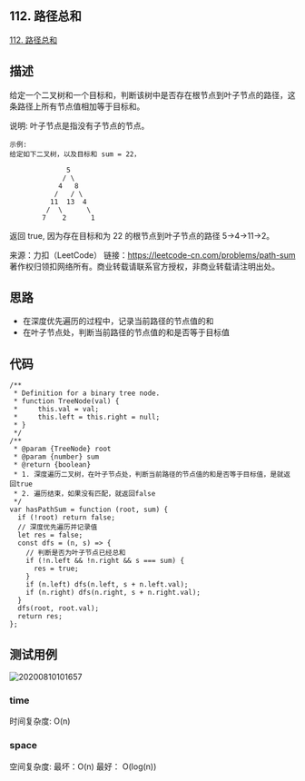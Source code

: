 ## 112. 路径总和
[112. 路径总和](https://leetcode-cn.com/problems/path-sum/)

## 描述

给定一个二叉树和一个目标和，判断该树中是否存在根节点到叶子节点的路径，这条路径上所有节点值相加等于目标和。

说明: 叶子节点是指没有子节点的节点。

``` JS
示例: 
给定如下二叉树，以及目标和 sum = 22，

              5
             / \
            4   8
           /   / \
          11  13  4
         /  \      \
        7    2      1
```

返回 true, 因为存在目标和为 22 的根节点到叶子节点的路径 5->4->11->2。

来源：力扣（LeetCode）
链接：https://leetcode-cn.com/problems/path-sum
著作权归领扣网络所有。商业转载请联系官方授权，非商业转载请注明出处。

## 思路

- 在深度优先遍历的过程中，记录当前路径的节点值的和
- 在叶子节点处，判断当前路径的节点值的和是否等于目标值


## 代码

``` JS
/**
 * Definition for a binary tree node.
 * function TreeNode(val) {
 *     this.val = val;
 *     this.left = this.right = null;
 * }
 */
/**
 * @param {TreeNode} root
 * @param {number} sum
 * @return {boolean}
 * 1. 深度遍历二叉树，在叶子节点处，判断当前路径的节点值的和是否等于目标值，是就返回true
 * 2. 遍历结束，如果没有匹配，就返回false
 */
var hasPathSum = function (root, sum) {
  if (!root) return false;
  // 深度优先遍历并记录值
  let res = false;
  const dfs = (n, s) => {
    // 判断是否为叶子节点已经总和
    if (!n.left && !n.right && s === sum) {
      res = true;
    }
    if (n.left) dfs(n.left, s + n.left.val);
    if (n.right) dfs(n.right, s + n.right.val);
  }
  dfs(root, root.val);
  return res;
};
```



## 测试用例
![20200810101657](https://hzy-1301560453.cos.ap-shanghai.myqcloud.com/2020/pictures/20200810101657.png)
### time
时间复杂度: O(n)
### space
空间复杂度: 最坏：O(n) 最好： O(log(n))
